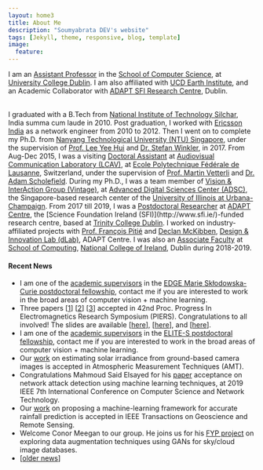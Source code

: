 ```yaml
---
layout: home3
title: About Me
description: "Soumyabrata DEV's website"
tags: [Jekyll, theme, responsive, blog, template]
image:
  feature: 
---
```

I am an <a href="https://people.ucd.ie/soumyabrata.dev/">Assistant Professor</a> in the <a href="https://www.cs.ucd.ie/">School of Computer Science</a>, at <a href="https://www.ucd.ie/">University College Dublin</a>. I am also affiliated with <a href="https://www.ucd.ie/earth/">UCD Earth Institute</a>, and an Academic Collaborator with <a href="https://www.adaptcentre.ie">ADAPT SFI Research Centre</a>, Dublin. 

<br />
I graduated with a B.Tech from <a href="http://www.nits.ac.in/">National Institute of Technology Silchar</a>, India summa cum laude in 2010. Post graduation, I worked with <a href="http://www.ericsson.com/in">Ericsson India</a> as a network engineer from 2010 to 2012. Then I went on to complete my Ph.D. from <a href="www.ntu.edu.sg/Pages/home.aspx">Nanyang Technological University (NTU) Singapore</a>, under the supervision of <a href="http://research.ntu.edu.sg/expertise/academicprofile/Pages/StaffProfile.aspx?ST_EMAILID=EYHLEE">Prof. Lee Yee Hui</a> and <a href="https://stefan.winkler.site/">Dr. Stefan Winkler</a>, in 2017. From Aug-Dec 2015, I was a visiting <a href="http://people.epfl.ch/soumyabrata.dev">Doctoral Assistant</a> at <a href="http://lcav.epfl.ch/">Audiovisual Communication Laboratory (LCAV)</a>, at <a href="http://www.epfl.ch/">Ecole Polytechnique F&eacute;d&eacute;rale de Lausanne</a>, Switzerland, under the supervision of <a href="http://lcav.epfl.ch/martin.vetterli">Prof. Martin Vetterli</a> and <a href="https://lcav.epfl.ch/people/people-current_staff/people-adam-scholefield/">Dr. Adam Scholefield</a>. During my Ph.D., I was a team member of <a href="http://vintage.winklerbros.net/index.html">Vision & InterAction Group (Vintage)</a>, at <a href="http://adsc.illinois.edu/">Advanced Digital Sciences Center (ADSC)</a>, the Singapore-based research center of the <a href="http://illinois.edu/">University of Illinois at Urbana-Champaign</a>. From 2017 till 2019, I was a <a href="https://www.adaptcentre.ie/team-members/person-detail/soumyabrata-dev">Postdoctoral Researcher</a> at <a href="https://www.adaptcentre.ie">ADAPT Centre</a>, the [Science Foundation Ireland (SFI)](http://www.sfi.ie/)-funded research centre, based at <a href="http://www.tcd.ie">Trinity College Dublin</a>. I worked on industry-affiliated projects with <a href="https://francois.pitie.net">Prof. Fran&ccedil;ois Piti&eacute;</a> and <a href="https://ie.linkedin.com/in/declanmckibben">Declan McKibben</a>, <a href="https://www.adaptcentre.ie/industry/design-and-innovation-lab">Design & Innovation Lab (dLab)</a>, ADAPT Centre. I was also an <a href="https://www.ncirl.ie/Faculty-Depts/A-Z-Staff-Directory/Staff/404">Associate Faculty</a> at <a href="https://www.ncirl.ie/Faculty-Depts/School-of-Computing">School of Computing</a>, <a href="https://www.ncirl.ie">National College of Ireland</a>, Dublin during 2018-2019.

#### Recent News

+ I am one of the <a href="https://edge-research.eu/supervisors/soumyabrata-dev/">academic supervisors</a> in the <a href="https://elite-fellowship.eu/">EDGE Marie Skłodowska-Curie postdoctoral fellowship</a>, contact me if you are interested to work in the broad areas of computer vision + machine learning.
+ Three papers [<a href="https://arxiv.org/pdf/1912.07184.pdf">1</a>] [<a href="https://arxiv.org/pdf/1912.07187.pdf">2</a>] [<a href="https://arxiv.org/pdf/1912.07192.pdf">3</a>] accepted in 42nd Proc. Progress In Electromagnetics Research Symposium (PIERS). Congratulations to all involved! The slides are available [<a href="https://soumyabratadev.files.wordpress.com/2019/12/piers2019-chaos.pdf">here</a>], [<a href="https://soumyabratadev.files.wordpress.com/2019/12/piers2019-tes.pdf">here</a>], and [<a href="https://soumyabratadev.files.wordpress.com/2019/12/piers2019-qoe.pdf">here</a>].
+ I am one of the <a href="https://elite-fellowship.eu/supervisors/soumyabrata-dev/">academic supervisors</a> in the <a href="https://elite-fellowship.eu/">ELITE-S postdoctoral fellowship</a>, contact me if you are interested to work in the broad areas of computer vision + machine learning.
+ Our <a href="https://arxiv.org/pdf/1910.04981.pdf">work</a> on estimating solar irradiance from ground-based camera images is accepted in Atmospheric Measurement Techniques (AMT).
+ Congratulations Mahmoud Said Elsayed for his <a href="https://arxiv.org/pdf/1910.00817.pdf">paper</a> acceptance on network attack detection using machine learning techniques, at 2019 IEEE 7th International Conference on Computer Science and Network Technology.
+ Our <a href="https://arxiv.org/pdf/1907.04816.pdf">work</a> on proposing a machine-learning framework for accurate rainfall prediction is accepted in IEEE Transactions on Geoscience and Remote Sensing.
+ Welcome Conor Meegan to our group. He joins us for his <a href="https://soumyabrata.github.io/files/FYP2019-2020.pdf">FYP project</a> on exploring data augmentation techniques using GANs for sky/cloud image databases.
+ [<a href="https://soumyabrata.github.io/news/">older news</a>]




